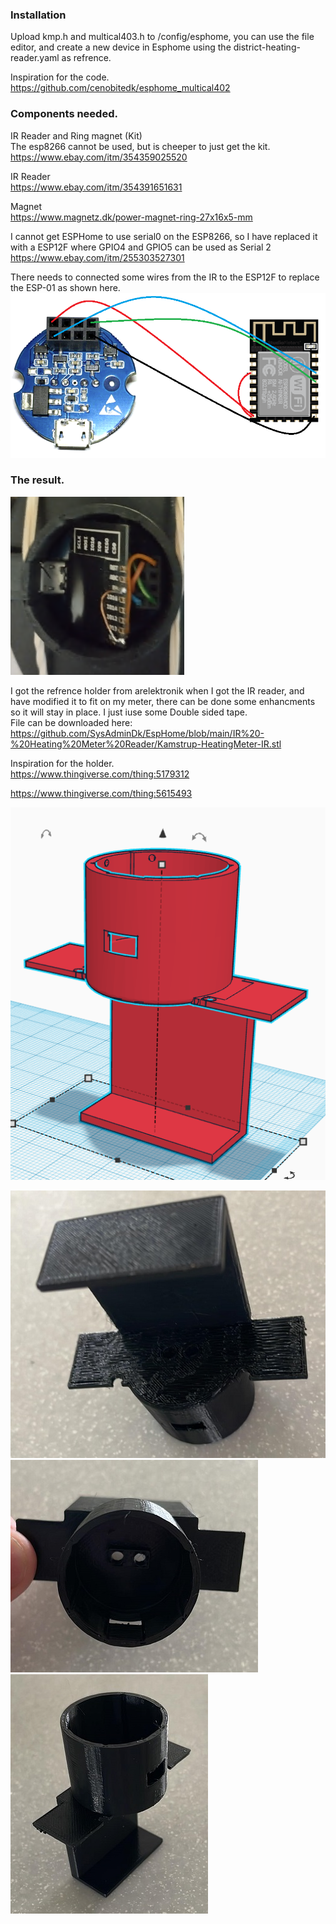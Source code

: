 ### Installation
Upload kmp.h and multical403.h to /config/esphome, you can use the file editor, and create a new device in Esphome using the district-heating-reader.yaml as refrence.  

Inspiration for the code.  
https://github.com/cenobitedk/esphome_multical402



### Components needed.  

IR Reader and Ring magnet (Kit)  
The esp8266 cannot be used, but is cheeper to just get the kit. https://www.ebay.com/itm/354359025520

IR Reader  
https://www.ebay.com/itm/354391651631

Magnet  
https://www.magnetz.dk/power-magnet-ring-27x16x5-mm


I cannot get ESPHome to use serial0 on the ESP8266, so I have replaced it with a ESP12F where GPIO4 and GPIO5 can be used as Serial 2  
https://www.ebay.com/itm/255303527301



There needs to connected some wires from the IR to the ESP12F to replace the ESP-01 as shown here.  
![Esp12f-IR](https://raw.githubusercontent.com/SysAdminDk/EspHome/main/IR%20-%20Heating%20Meter%20Reader/images/Esp12f-IR.png)


### The result.  
![Esp12f-InPlace](https://raw.githubusercontent.com/SysAdminDk/EspHome/main/IR%20-%20Heating%20Meter%20Reader/images/ESP12-in-place.PNG)

  
I got the refrence holder from arelektronik when I got the IR reader, and have modified it to fit on my meter, there can be done some enhancments so it will stay in place. I just iuse some Double sided tape.  
File can be downloaded here: https://github.com/SysAdminDk/EspHome/blob/main/IR%20-%20Heating%20Meter%20Reader/Kamstrup-HeatingMeter-IR.stl

Inspiration for the holder.  
https://www.thingiverse.com/thing:5179312
    
https://www.thingiverse.com/thing:5615493


![3D](https://raw.githubusercontent.com/SysAdminDk/EspHome/main/IR%20-%20Heating%20Meter%20Reader/images/holder-print.png)
   
![3D-Bottom](https://raw.githubusercontent.com/SysAdminDk/EspHome/main/IR%20-%20Heating%20Meter%20Reader/images/holder-print-back.jpg)
![3D-Top](https://raw.githubusercontent.com/SysAdminDk/EspHome/main/IR%20-%20Heating%20Meter%20Reader/images/holder-print-top.jpg)
![3D-Front](https://raw.githubusercontent.com/SysAdminDk/EspHome/main/IR%20-%20Heating%20Meter%20Reader/images/holder-print-front.jpg)
